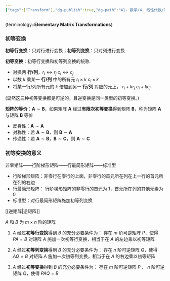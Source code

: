 ```yaml
---
{"tags":["Transform"],"dg-publish":true,"dg-path":"A1- 数学/4. 线性代数/矩阵的初等变换.md","permalink":"/A1- 数学/4. 线性代数/矩阵的初等变换/","dgPassFrontmatter":true,"noteIcon":"","created":"2024-08-02T01:11:52.075+08:00","updated":"2025-07-16T23:03:57.467+08:00"}
---
```



(terminology::**Elementary Matrix Transformations**)

### 初等变换
**初等行变换**：只对行进行变换；**初等列变换**：只对列进行变换

**初等变换**：初等行变换和初等列变换的统称
- 对换两 **行/列**，$r_{i} \leftrightarrow r_{j}$  $c_{i} \leftrightarrow c_{j}$
- 以数 $k$ 乘某一 **行/列** 中的所有元 $r_{i}\times k$    $c_{i}\times k$   
- 将某一行/列所有元的 $k$ 倍加到另一 **行/列** 对应的元上， $r_{i}+kr_{j}$   $c_{i}+kc_{j}$

 (显然这三种初等变换都是可逆的，且逆变换是同一类型的初等变换。)

**矩阵的等价**：$\boldsymbol{A} \sim \boldsymbol{B}$，如果矩阵 $\boldsymbol{A}$ 经过**有限次初等变换**得到矩阵 $\boldsymbol{B}$，称为矩阵 $\boldsymbol{A}$ 与矩阵 $\boldsymbol{B}$ 等价
- 反身性：$\boldsymbol{A} \sim \boldsymbol{A}$
- 对称性：若 $\boldsymbol{A}\sim \boldsymbol{B}$，则 $\boldsymbol{B}\sim \boldsymbol{A}$
- 传递性：若 $\boldsymbol{A}\sim \boldsymbol{B}$，$\boldsymbol{B}\sim \boldsymbol{C}$，则 $\boldsymbol{A}\sim \boldsymbol{C}$

### 初等变换的意义



非零矩阵——行阶梯形矩阵——行最简形矩阵——标准型
- 行阶梯形矩阵：非零行在零行的上面，非零行的首元所在列在上一行的首元所在列的右边
- 行最简形矩阵：
	行阶梯形矩阵的非零行的首元为 1，首元所在列的其他元素为 0
- 标准型：对行最简形矩阵施加初等列变换


[[逆矩阵\|逆矩阵]]

$A$ 和 $B$ 为 $m\times n$ 阶的矩阵
1.  $A$ 经过**初等行变换**得到 $B$ 的充分必要条件为：
	存在 $m$ 阶可逆矩阵 $P$，使得 $PA=B$
	对矩阵 $A$ 施加一次初等行变换，相当于在 $A$ 的左边乘以初等矩阵
	
2.  $A$ 经过**初等列变换**得到 $B$ 的充分必要条件为：
	存在 $n$ 阶可逆矩阵 $Q$，使得 $AQ=B$
	对矩阵 $A$ 施加一次初等列变换，相当于在 $A$ 的右边乘以初等矩阵
	
3.  $A$ 经过**初等变换**得到 $B$ 的充分必要条件为：
	存在 $m$ 阶可逆矩阵 $P$ 、 $n$ 阶可逆矩阵 $Q$，使得 $PAQ=B$

